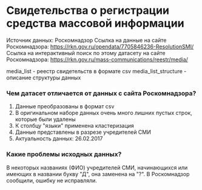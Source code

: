 # Свидетельства о регистрации средства массовой информации
Источник данных: Роскомнадзор
Ссылка на данные на сайте Роскомнадзора: https://rkn.gov.ru/opendata/7705846236-ResolutionSMI/
Ссылка на интерактивный поиск по этому датасету на сайте Роскомнадзора: https://rkn.gov.ru/mass-communications/reestr/media/

media_list - реестр свидетельств в формате csv
media_list_structure - описание структуры данных

### Чем датасет отличается от данных с сайта Роскомнадзора?
1. Данные преобразованы в формат csv
2. В оригинальном наборе данных очень много лишних пустых строк, которые были удалены
3. К столбцу "языки" применена кластеризация
4. Данные представлены в разрезе учредителей СМИ
5. Актуальность данных: 26.02.2017

### Какие проблемы исходных данных?
В некоторых названиях (ФИО) учредителей СМИ, начинающихся или имеющих в названии букву "Д", она заменена на "?". В Роскомнадзор сообщили, ошибку не исправляли.